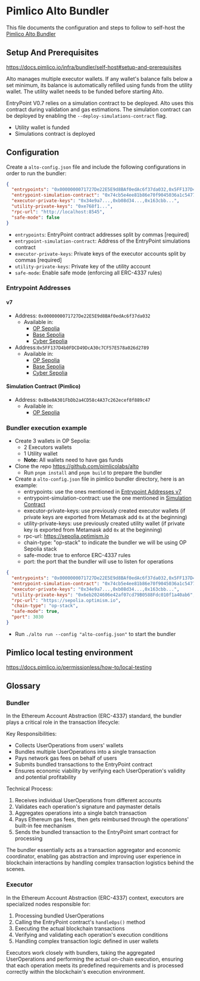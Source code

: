 # Pimlico Alto Bundler

This file documents the configuration and steps to follow to self-host the [Pimlico Alto Bundler](https://github.com/pimlicolabs/alto)

## Setup And Prerequisites

https://docs.pimlico.io/infra/bundler/self-host#setup-and-prerequisites

Alto manages multiple executor wallets. If any wallet's balance falls below a set minimum, its balance is automatically refilled using funds from the utility wallet. The utility wallet needs to be funded before starting Alto.

EntryPoint V0.7 relies on a simulation contract to be deployed. Alto uses this contract during validation and gas estimations. The simulation contract can be deployed by enabling the `--deploy-simulations-contract` flag.

- Utility wallet is funded
- Simulations contract is deployed

## Configuration

Create a `alto-config.json` file and include the following configurations in order to run the bundler:

```json
{
  "entrypoints": "0x0000000071727De22E5E9d8BAf0edAc6f37da032,0x5FF137D4b0FDCD49DcA30c7CF57E578a026d2789",
  "entrypoint-simulation-contract": "0x74cb5e4ee81b86e70f9045036a1c5477de69ee87",
  "executor-private-keys": "0x34e9a7...,0xb08d34...,0x163cbb...",
  "utility-private-keys": "0xe768f1...",
  "rpc-url": "http://localhost:8545",
  "safe-mode": false
}
```

- `entrypoints`: EntryPoint contract addresses split by commas [required]
- `entrypoint-simulation-contract`: Address of the EntryPoint simulations contract
- `executor-private-keys`: Private keys of the executor accounts split by commas [required]
- `utility-private-keys`: Private key of the utility account
- `safe-mode`: Enable safe mode (enforcing all ERC-4337 rules)

### Entrypoint Addresses

#### v7

- Address: `0x0000000071727De22E5E9d8BAf0edAc6f37da032`
  - Available in:
    - [OP Sepolia](https://sepolia-optimism.etherscan.io/address/0x0000000071727De22E5E9d8BAf0edAc6f37da032OP)
    - [Base Sepolia](https://sepolia.basescan.org/address/0x0000000071727De22E5E9d8BAf0edAc6f37da032)
    - [Cyber Sepolia](https://cyberscan.co/address/0x0000000071727de22e5e9d8baf0edac6f37da032)
- Address:`0x5FF137D4b0FDCD49DcA30c7CF57E578a026d2789`
  - Available in:
    - [OP Sepolia](https://sepolia-optimism.etherscan.io/address/0x5FF137D4b0FDCD49DcA30c7CF57E578a026d2789)
    - [Base Sepolia](https://sepolia.basescan.org/address/0x5FF137D4b0FDCD49DcA30c7CF57E578a026d2789)
    - [Cyber Sepolia](https://cyberscan.co/address/0x5ff137d4b0fdcd49dca30c7cf57e578a026d2789)

#### Simulation Contract (Pimlico)

- Address: `0xBbe8A301FbDb2a4CD58c4A37c262ecef8f889c47`
  - Available in:
    - [OP Sepolia](https://sepolia-optimism.etherscan.io/address/0xBbe8A301FbDb2a4CD58c4A37c262ecef8f889c47)

### Bundler execution example

- Create 3 wallets in OP Sepolia:
  - 2 Executors wallets
  - 1 Utility wallet
  - **Note:** All wallets need to have gas funds
- Clone the repo https://github.com/pimlicolabs/alto
  - Run `pnpm install` and `pnpm build` to prepare the bundler
- Create a `alto-config.json` file in pimlico bundler directory, here is an example:
  - entrypoints: use the ones mentioned in [Entrypoint Addresses v7](#v7)
  - entrypoint-simulation-contract: use the one mentioned in [Simulation Contract](#simulation-contract-pimlico)
  - executor-private-keys: use previously created executor wallets (if private keys are exported from Metamask add `0x` at the beginning)
  - utility-private-keys: use previously created utility wallet (if private key is exported from Metamask add `0x` at the beginning)
  - rpc-url: https://sepolia.optimism.io
  - chain-type: "op-stack" to indicate the bundler we will be using OP Sepolia stack
  - safe-mode: true to enforce ERC-4337 rules
  - port: the port that the bundler will use to listen for operations

```json
{
  "entrypoints": "0x0000000071727De22E5E9d8BAf0edAc6f37da032,0x5FF137D4b0FDCD49DcA30c7CF57E578a026d2789",
  "entrypoint-simulation-contract": "0x74cb5e4ee81b86e70f9045036a1c5477de69ee87",
  "executor-private-keys": "0x34e9a7...,0xb08d34...,0x163cbb...",
  "utility-private-keys": "0x6eb2024606e42af07cd79B0588Fdc010f1a40ab6",
  "rpc-url": "https://sepolia.optimism.io",
  "chain-type": "op-stack",
  "safe-mode": true,
  "port": 3030
}
```

- Run `./alto run --config "alto-config.json"` to start the bundler

## Pimlico local testing environment

https://docs.pimlico.io/permissionless/how-to/local-testing

## Glossary

### Bundler

In the Ethereum Account Abstraction (ERC-4337) standard, the bundler plays a critical role in the transaction lifecycle:

Key Responsibilities:

- Collects UserOperations from users' wallets
- Bundles multiple UserOperations into a single transaction
- Pays network gas fees on behalf of users
- Submits bundled transactions to the EntryPoint contract
- Ensures economic viability by verifying each UserOperation's validity and potential profitability

Technical Process:

1. Receives individual UserOperations from different accounts
2. Validates each operation's signature and paymaster details
3. Aggregates operations into a single batch transaction
4. Pays Ethereum gas fees, then gets reimbursed through the operations' built-in fee mechanism
5. Sends the bundled transaction to the EntryPoint smart contract for processing

The bundler essentially acts as a transaction aggregator and economic coordinator, enabling gas abstraction and improving user experience in blockchain interactions by handling complex transaction logistics behind the scenes.

### Executor

In the Ethereum Account Abstraction (ERC-4337) context, executors are specialized nodes responsible for:

1. Processing bundled UserOperations
2. Calling the EntryPoint contract's `handleOps()` method
3. Executing the actual blockchain transactions
4. Verifying and validating each operation's execution conditions
5. Handling complex transaction logic defined in user wallets

Executors work closely with bundlers, taking the aggregated UserOperations and performing the actual on-chain execution, ensuring that each operation meets its predefined requirements and is processed correctly within the blockchain's execution environment.
